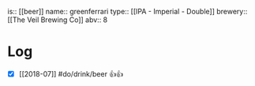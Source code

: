 is:: [[beer]]
name:: greenferrari
type:: [[IPA - Imperial - Double]]
brewery:: [[The Veil Brewing Co]]
abv:: 8

# Log
- [x] [[2018-07]] #do/drink/beer 👍👍

